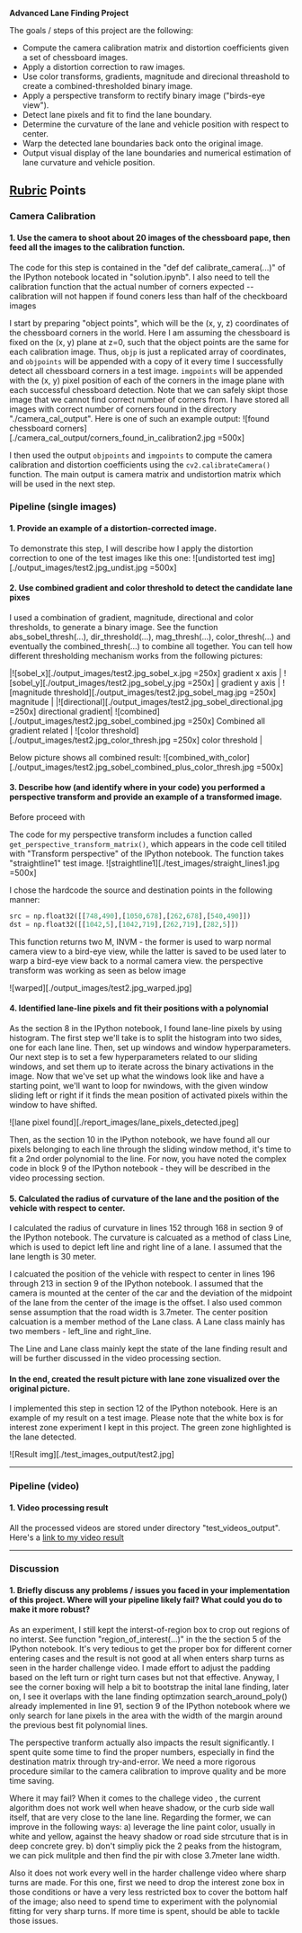 **Advanced Lane Finding Project**

The goals / steps of this project are the following:

* Compute the camera calibration matrix and distortion coefficients given a set of chessboard images.
* Apply a distortion correction to raw images.
* Use color transforms, gradients, magnitude and direcional threashold to create a combined-thresholded binary image.
* Apply a perspective transform to rectify binary image ("birds-eye view").
* Detect lane pixels and fit to find the lane boundary.
* Determine the curvature of the lane and vehicle position with respect to center.
* Warp the detected lane boundaries back onto the original image.
* Output visual display of the lane boundaries and numerical estimation of lane curvature and vehicle position.


## [Rubric](https://review.udacity.com/#!/rubrics/571/view) Points

### Camera Calibration

#### 1. Use the camera to shoot about 20 images of the chessboard pape, then feed all the images to the calibration function.

The code for this step is contained in the "def def calibrate_camera(...)" of the IPython notebook located in "solution.ipynb". I also need to tell the calibration function that the actual number of corners expected -- calibration will not happen if found coners less than half of the checkboard images

I start by preparing "object points", which will be the (x, y, z) coordinates of the chessboard corners in the world. Here I am assuming the chessboard is fixed on the (x, y) plane at z=0, such that the object points are the same for each calibration image.  Thus, `objp` is just a replicated array of coordinates, and `objpoints` will be appended with a copy of it every time I successfully detect all chessboard corners in a test image.  `imgpoints` will be appended with the (x, y) pixel position of each of the corners in the image plane with each successful chessboard detection. Note that we can safely skipt those image that we cannot find correct number of corners from. I have stored all images with correct number of corners found in the directory "./camera_cal_output". Here is one of such an example output:
![found chessboard corners][./camera_cal_output/corners_found_in_calibration2.jpg =500x]

I then used the output `objpoints` and `imgpoints` to compute the camera calibration and distortion coefficients using the `cv2.calibrateCamera()` function. The main output is camera matrix and undistortion matrix which will be used in the next step.


### Pipeline (single images)

#### 1. Provide an example of a distortion-corrected image.

To demonstrate this step, I will describe how I apply the distortion correction to one of the test images like this one:
![undistorted test img][./output_images/test2.jpg_undist.jpg =500x]

#### 2. Use combined gradient and color threshold to detect the candidate lane pixes

I used a combination of gradient, magnitude, directional and color thresholds, to generate a binary image. See the function abs_sobel_thresh(...), dir_threshold(...), mag_thresh(...), color_thresh(...) and eventually the combined_thresh(...) to combine all together.  You can tell how different thresholding mechanism works from the following pictures:

|![sobel_x][./output_images/test2.jpg_sobel_x.jpg =250x] gradient x axis | ![sobel_y][./output_images/test2.jpg_sobel_y.jpg =250x] | gradient y axis |  ![magnitude threshold][./output_images/test2.jpg_sobel_mag.jpg =250x] magnitude |
|![directional][./output_images/test2.jpg_sobel_directional.jpg =250x] directional gradient| ![combined][./output_images/test2.jpg_sobel_combined.jpg =250x] Combined all gradient related | ![color threshold][./output_images/test2.jpg_color_thresh.jpg =250x] color threshold | 

Below picture shows all combined result:
![combined_with_color][./output_images/test2.jpg_sobel_combined_plus_color_thresh.jpg =500x]


#### 3. Describe how (and identify where in your code) you performed a perspective transform and provide an example of a transformed image.

Before proceed with 

The code for my perspective transform includes a function called `get_perspective_transform_matrix()`, which appears in the code cell titiled with "Transform perspective" of the IPython notebook.  The function takes "straightline1" test image. 
![straightline1][./test_images/straight_lines1.jpg =500x]

I chose the hardcode the source and destination points in the following manner:

```python
src = np.float32([[748,490],[1050,678],[262,678],[540,490]])
dst = np.float32([[1042,5],[1042,719],[262,719],[282,5]])
```

This function returns two  M, INVM - the former is used to warp normal camera view to a bird-eye view, while the latter is saved to be used later to warp a bird-eye view back to a normal camera view. the perspective transform was working as seen as below image

![warped][./output_images/test2.jpg_warped.jpg]

#### 4.  Identified lane-line pixels and fit their positions with a polynomial 

As the section 8 in the IPython notebook, I found lane-line pixels by using histogram. The first step we'll take is to split the histogram into two sides, one for each lane line. Then, set up windows and window hyperparameters. Our next step is to set a few hyperparameters related to our sliding windows, and set them up to iterate across the binary activations in the image. Now that we've set up what the windows look like and have a starting point, we'll want to loop for nwindows, with the given window sliding left or right if it finds the mean position of activated pixels within the window to have shifted.

![lane pixel found][./report_images/lane_pixels_detected.jpeg]

Then, as the section 10 in the IPython notebook, we have found all our pixels belonging to each line through the sliding window method, it's time to fit a 2nd order polynomial to the line.  For now, you have noted the complex code in block 9 of the IPython notebook - they will be described in the video processing section.


#### 5. Calculated the radius of curvature of the lane and the position of the vehicle with respect to center.

I calculated the radius of curvature in lines 152 through 168 in section 9 of the IPython notebook. The curvature is calcuated as a method of class Line, which is used to depict left line and right line of a lane. I assumed that the lane length is 30 meter.

I calcuated the position of the vehicle with respect to center in lines 196 through 213 in section 9 of the IPython notebook. I assumed that the camera is mounted at the center of the car and the deviation of the midpoint of the lane from the center of the image is the offset. I also used common sense assumption that the road width is 3.7meter.  The center position calcuation is a member method of the Lane class. A Lane class mainly has two members - left_line and right_line.

The Line and Lane class mainly kept the state of the lane finding result and will be further discussed in the video processing section.

#### In the end, created the result picture with lane zone visualized over the original picture.

I implemented this step in section 12 of the IPython notebook.  Here is an example of my result on a test image. Please note that the white box is for interest zone experiment I kept in this project. The green zone highlighted is the lane detected.

![Result img][./test_images_output/test2.jpg]

---

### Pipeline (video)

#### 1. Video processing result
All the processed videos are stored under directory "test_videos_output". Here's a [link to my video result](./test_videos_output/project_video.mp4)

---

### Discussion

#### 1. Briefly discuss any problems / issues you faced in your implementation of this project.  Where will your pipeline likely fail?  What could you do to make it more robust?

As an experiment, I still kept the interst-of-region box to crop out regions of no interst. See function "region_of_interest(...)" in the the section 5 of the IPython notebook. It's very tedious to get the proper box for different corner entering cases and the result is not good at all when enters sharp turns as seen in the harder challenge video. I made effort to adjust the padding based on the left turn or right turn cases but not that effective. Anyway, I see the corner boxing will help a bit to bootstrap the inital lane finding, later on, I see it overlaps with the lane finding optimzation search_around_poly() already implemented in line 91, section 9 of the IPython notebook where we only search for lane pixels in the area with the width of the margin around the previous best fit polynomial lines.

The perspective tranform actually also impacts the result significantly. I spent quite some time to find the proper numbers, especially in find the destination matrix through try-and-error. We need a more rigorous procedure similar to the camera calibration to improve quality and be more time saving. 

Where it may fail? When it comes to the challege video , the current algorithm does not work well when heave shadow, or the curb side wall itself, that are very close to the lane line. Regarding the former, we can improve in the following ways: a) leverage the line paint color, usually in white and yellow, against the heavy shadow or road side strcuture that is in deep concrete grey.  b) don't simpliy pick the 2 peaks from the histogram, we can pick mulitple and then find the pir with close 3.7meter lane width.

Also it does not work every well in the harder challenge video where sharp turns are made. For this one, first we need to drop the interest zone box in those conditions or have a very less restricted box to cover the bottom half of the image; also need to spend time to experiment with the polynomial fitting for very sharp turns. If more time is spent, should be able to tackle those issues.


